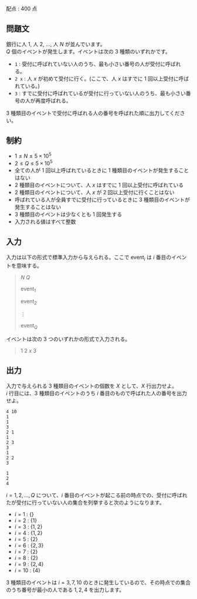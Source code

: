 配点 : $400$ 点

## 問題文

銀行に人 $1$, 人 $2$, $\dots$, 人 $N$ が並んでいます。<br>
$Q$ 個のイベントが発生します。イベントは次の $3$ 種類のいずれかです。

- `1` :  受付に呼ばれていない人のうち、最も小さい番号の人が受付に呼ばれる。
- `2 x` : 人 $x$ が初めて受付に行く。(ここで、人 $x$ はすでに 1 回以上受付に呼ばれている。)
- `3` : すでに受付に呼ばれているが受付に行っていない人のうち、最も小さい番号の人が再度呼ばれる。

$3$ 種類目のイベントで受付に呼ばれる人の番号を呼ばれた順に出力してください。

## 制約

- $1 \leq N \leq 5 \times 10^5$
- $2 \leq Q \leq 5 \times 10^5$
- 全ての人が 1 回以上呼ばれているときに $1$ 種類目のイベントが発生することはない
- $2$ 種類目のイベントについて、人 $x$ はすでに 1 回以上受付に呼ばれている
- $2$ 種類目のイベントについて、人 $x$ が 2 回以上受付に行くことはない
- 呼ばれている人が全員すでに受付に行っているときに $3$ 種類目のイベントが発生することはない
- $3$ 種類目のイベントは少なくとも 1 回発生する
- 入力される値はすべて整数

## 入力

入力は以下の形式で標準入力から与えられる。ここで $\text{event}_i$ は $i$ 番目のイベントを意味する。

> $N$ $Q$
> 
> $\text{event}_1$
> 
> $\text{event}_2$
> 
> $\vdots$
> 
> $\text{event}_Q$

イベントは次の 3 つのいずれかの形式で入力される。

> 1
> 2 $x$
> 3

## 出力

入力で与えられる $3$ 種類目のイベントの個数を $X$ として、$X$ 行出力せよ。<br>
$i$ 行目には、$3$ 種類目のイベントのうち $i$ 番目のもので呼ばれた人の番号を出力せよ。

```input1
4 10
1
1
3
2 1
1
2 3
3
1
2 2
3
```

```output1
1
2
4
```

$i = 1, 2, \dots, Q$ について、$i$ 番目のイベントが起こる前の時点での、受付に呼ばれたが受付に行っていない人の集合を列挙すると次のようになります。

- $i=1$ : $\lbrace \rbrace$
- $i=2$ : $\lbrace 1\rbrace$
- $i=3$ : $\lbrace 1,2\rbrace$
- $i=4$ : $\lbrace 1,2\rbrace$
- $i=5$ : $\lbrace 2\rbrace$
- $i=6$ : $\lbrace 2,3\rbrace$
- $i=7$ : $\lbrace 2\rbrace$
- $i=8$ : $\lbrace 2\rbrace$
- $i=9$ : $\lbrace 2,4\rbrace$
- $i=10$ : $\lbrace 4\rbrace$

$3$ 種類目のイベントは $i=3,7,10$ のときに発生しているので、その時点での集合のうち番号が最小の人である $1, 2, 4$ を出力します。